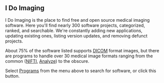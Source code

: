 ## I Do Imaging

I Do Imaging is the place to find free and open source medical imaging software.  Here you'll find nearly 300 software projects, categorized, ranked, and searchable.  We're constantly adding new applications, updating existing ones, listing version updates, and removing defunct projects.

About 75% of the software listed supports [DICOM](https://idoimaging.com/programs?utf8=✓&q%5Bread_format%5D=3) format images, but there are programs to handle over 30 medical image formats ranging from the common ([NIFTI](https://idoimaging.com/programs?utf8=✓&q%5Bread_format%5D=2), [Analyze](https://idoimaging.com/programs?utf8=✓&q%5Bread_format%5D=6)) to the obscure.

Select [Programs](https://idoimaging.com/programs) from the menu above to search for software, or click this button.

